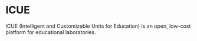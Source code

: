 <h1>ICUE</h1>
	ICUE (Intelligent and Customizable Units for Education) is an open, low-cost platform for educational laboratories.
